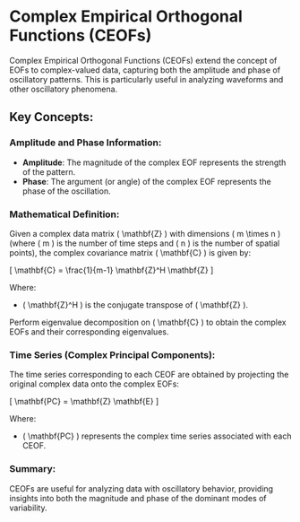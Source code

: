 
# Complex Empirical Orthogonal Functions (CEOFs)

Complex Empirical Orthogonal Functions (CEOFs) extend the concept of EOFs to complex-valued data, capturing both the amplitude and phase of oscillatory patterns. This is particularly useful in analyzing waveforms and other oscillatory phenomena.

## Key Concepts:

### Amplitude and Phase Information:
- **Amplitude**: The magnitude of the complex EOF represents the strength of the pattern.
- **Phase**: The argument (or angle) of the complex EOF represents the phase of the oscillation.

### Mathematical Definition:

Given a complex data matrix \( \mathbf{Z} \) with dimensions \( m \times n \) (where \( m \) is the number of time steps and \( n \) is the number of spatial points), the complex covariance matrix \( \mathbf{C} \) is given by:

\[
\mathbf{C} = \frac{1}{m-1} \mathbf{Z}^H \mathbf{Z}
\]

Where:
- \( \mathbf{Z}^H \) is the conjugate transpose of \( \mathbf{Z} \).

Perform eigenvalue decomposition on \( \mathbf{C} \) to obtain the complex EOFs and their corresponding eigenvalues.

### Time Series (Complex Principal Components):

The time series corresponding to each CEOF are obtained by projecting the original complex data onto the complex EOFs:

\[
\mathbf{PC} = \mathbf{Z} \mathbf{E}
\]

Where:
- \( \mathbf{PC} \) represents the complex time series associated with each CEOF.

### Summary:
CEOFs are useful for analyzing data with oscillatory behavior, providing insights into both the magnitude and phase of the dominant modes of variability.
